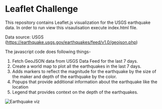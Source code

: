 # Leaflet Challenge

This repository contains Leaflet.js visualization for the USGS earthquake data. In order to run view this visaulisation execute index.html file.

Data source: USGS (https://earthquake.usgs.gov/earthquakes/feed/v1.0/geojson.php)

The javascript code does following things-

1. Fetch GeoJSON data from USGS Data Feed for the last 7 days.
2. Create a world map to plot all the earthquakes in the last 7 days.
3. Adds markers to reflect the magnitude for the earthquake by the size of the maker and depth of the earthquake by the color.
4. Popups that provide additional information about the earthquake like the location
5. Legend that provides context on the depth of the earthquakes.

![Earthquake viz](https://github.com/VidyaGadave/leaflet-challenge/blob/main/Images/map.png)